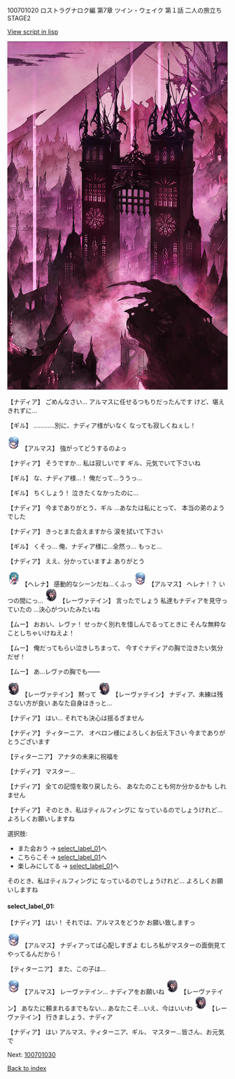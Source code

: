 100701020 ロストラグナロク編 第7章 ツイン・ウェイク 第１話 二人の旅立ち STAGE2

[View script in lisp](../scripts/100701020.txt)

![300_devil_daytime02.png](../images/backgrounds/300_devil_daytime02.png)

【ナディア】
ごめんなさい…
アルマスに任せるつもりだったんです
けど、堪えきれずに…

【ギル】
…………別に、ナディア様がいなく
なっても寂しくねぇし！

<img src="../images/units/3103811.png" alt="3103811.png" height="34"/>
【アルマス】
強がってどうするのよっ

【ナディア】
そうですか…
私は寂しいです
ギル、元気でいて下さいね

【ギル】
な、ナディア様…！
俺だって…ううっ…

【ギル】
ちくしょう！
泣きたくなかったのに…

【ナディア】
今までありがとう、ギル
…あなたは私にとって、
本当の弟のようでした

【ナディア】
きっとまた会えますから
涙を拭いて下さい

【ギル】
くそっ…
俺、ナディア様に…全然っ…
もっと…

【ナディア】
ええ、分かっていますよ
ありがとう

<img src="../images/units/3302811.png" alt="3302811.png" height="34"/>
【ヘレナ】
感動的なシーンだね…くふっ

<img src="../images/units/3103811.png" alt="3103811.png" height="34"/>
【アルマス】
ヘレナ！？
いつの間にっ…

<img src="../images/units/3100211.png" alt="3100211.png" height="34"/>
【レーヴァテイン】
言ったでしょう
私達もナディアを見守っていたの
…決心がついたみたいね

【ムー】
おおい、レヴァ！
せっかく別れを惜しんでるってときに
そんな無粋なことしちゃいけねえよ！

【ムー】
俺だってもらい泣きしちまって、
今すぐナディアの胸で泣きたい気分
だぜ！

【ムー】
あ…レヴァの胸でも――

<img src="../images/units/3100211.png" alt="3100211.png" height="34"/>
【レーヴァテイン】
黙って

<img src="../images/units/3100211.png" alt="3100211.png" height="34"/>
【レーヴァテイン】
ナディア、未練は残さない方が良い
あなた自身はきっと…

【ナディア】
はい…
それでも決心は揺るぎません

【ナディア】
ティターニア、
オベロン様によろしくお伝え下さい
今までありがとうございます

【ティターニア】
アナタの未来に祝福を

【ナディア】
マスター…

【ナディア】
全ての記憶を取り戻したら、
あなたのことも何か分かるかも
しれません

【ナディア】
そのとき、私はティルフィングに
なっているのでしょうけれど…
よろしくお願いしますね

選択肢:
- また会おう → [select_label_01](#select_label_01)へ
- こちらこそ → [select_label_01](#select_label_01)へ
- 楽しみにしてる → [select_label_01](#select_label_01)へ

そのとき、私はティルフィングに
なっているのでしょうけれど…
よろしくお願いしますね

#### select_label_01:

【ナディア】
はい！
それでは、アルマスをどうか
お願い致しますっ

<img src="../images/units/3103811.png" alt="3103811.png" height="34"/>
【アルマス】
ナディアってば心配しすぎよ
むしろ私がマスターの面倒見て
やってるんだから！

【ティターニア】
また、この子は…

<img src="../images/units/3103811.png" alt="3103811.png" height="34"/>
【アルマス】
レーヴァテイン…
ナディアをお願いね

<img src="../images/units/3100211.png" alt="3100211.png" height="34"/>
【レーヴァテイン】
あなたに頼まれるまでもない…
あなたこそ…いえ、今はいいわ

<img src="../images/units/3100211.png" alt="3100211.png" height="34"/>
【レーヴァテイン】
行きましょう、ナディア

【ナディア】
はい
アルマス、ティターニア、ギル、
マスター…皆さん、お元気で

Next: [100701030](100701030.md)

[Back to index](index.md)
